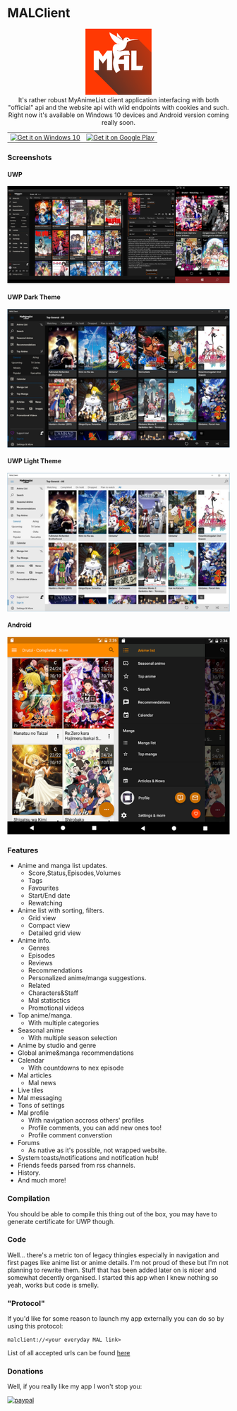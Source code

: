 # MALClient
<p align="center">
  <img src="images/square-150-logo.png">
  <br>
  It's rather robust MyAnimeList client application interfacing with both "official" api and the website api with wild endpoints with cookies and such. Right now it's available on Windows 10 devices and Android version coming really soon.
</p>

<table >
  <tbody>
    <tr>
      <td>
        <a href="https://www.microsoft.com/store/apps/9nblggh5f3bl?ocid=badge">
          <img src="https://assets.windowsphone.com/f2f77ec7-9ba9-4850-9ebe-77e366d08adc/English_Get_it_Win_10_InvariantCulture_Default.png" width="150px" alt="Get it on Windows 10" />
        </a>
      </td>
      <td>
        <a href='https://play.google.com/store/apps/details?id=com.drutol.malclient&pcampaignid=MKT-Other-global-all-co-prtnr-py-PartBadge-Mar2515-1'>
          <img alt='Get it on Google Play' width="220px" src='https://play.google.com/intl/en_us/badges/images/generic/en_badge_web_generic.png'/>
        </a>
      </td>
    </tr>
  </tbody>
</table>

### Screenshots
#### UWP
<p align="center">
  <img src="images/uwp-preview.png">
</p>

#### UWP Dark Theme
<p align="center">
  <img src="images/uwp-dark-theme-preview.jpg">
</p>

#### UWP Light Theme
<p align="center">
  <img src="images/uwp-light-theme-preview.jpg">
</p>

#### Android
<p align="center">
  <img src="images/android-preview.png">
</p>

### Features
* Anime and manga list updates.
  * Score,Status,Episodes,Volumes
  * Tags
  * Favourites
  * Start/End date
  * Rewatching
* Anime list with sorting, filters.
  * Grid view
  * Compact view
  * Detailed grid view
* Anime info.
  * Genres
  * Episodes
  * Reviews
  * Recommendations
  * Personalized anime/manga suggestions.
  * Related
  * Characters&Staff
  * Mal statisctics
  * Promotional videos
* Top anime/manga.
  * With multiple categories
* Seasonal anime
  * With multiple season selection
* Anime by studio and genre
* Global anime&manga recommendations
* Calendar
  * With countdowns to nex episode
* Mal articles
  * Mal news
* Live tiles
* Mal messaging 
* Tons of settings
* Mal profile
  * With navigation accross others' profiles
  * Profile comments, you can add new ones too!
  * Profile comment converstion
* Forums
  * As native as it's possible, not wrapped website.
* System toasts/notifications and notification hub!
* Friends feeds parsed from rss channels.
* History.
* And much more!

### Compilation
You should be able to compile this thing out of the box, you may have to generate certificate for UWP though.
### Code
Well... there's a metric ton of legacy thingies especially in navigation and first pages like anime list or anime details. I'm not proud of these but I'm not planning to rewrite them. Stuff that has been added later on is nicer and somewhat decently organised. I started this app when I knew nothing so yeah, works but code is smelly.
### "Protocol"

If you'd like for some reason to launch my app externally you can do so by using this protocol:
```
malclient://<your everyday MAL link>
```
List of all accepted urls can be found [here](https://github.com/Drutol/MALClient/blob/714a73a3f4389a3212843fda243c1034c7347144/MALClient.XShared/Utils/MalLinkParser.cs)

### Donations

Well, if you really like my app I won't stop you:

[![paypal](https://www.paypalobjects.com/webstatic/mktg/merchant_portal/button/donate.en.png)](https://www.paypal.me/drutol)
